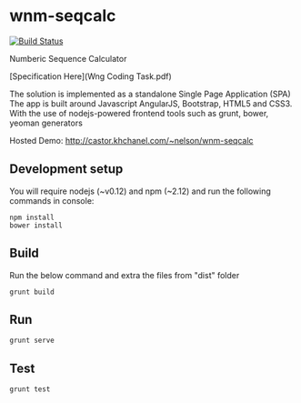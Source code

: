 wnm-seqcalc
=======

[![Build Status](https://travis-ci.org/khchanel/wnm-seqcalc.svg?branch=master)](https://travis-ci.org/khchanel/wnm-seqcalc)

Numberic Sequence Calculator

[Specification Here](Wng Coding Task.pdf)

The solution is implemented as a standalone Single Page Application (SPA)
The app is built around Javascript AngularJS, Bootstrap, HTML5 and CSS3.
With the use of nodejs-powered frontend tools such as grunt, bower, yeoman generators

Hosted Demo: http://castor.khchanel.com/~nelson/wnm-seqcalc


## Development setup
You will require nodejs (~v0.12) and npm (~2.12) and run the following commands in console:
```
npm install
bower install
```

## Build
Run the below command and extra the files from "dist" folder
```
grunt build
```

## Run
```
grunt serve
```

## Test
```
grunt test
```
